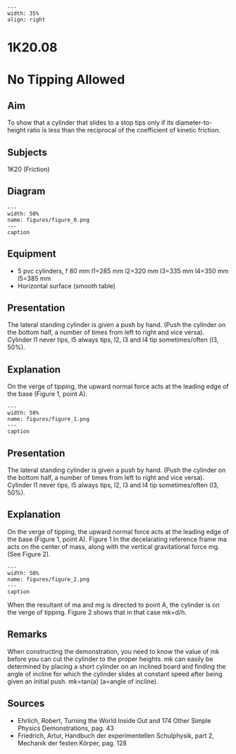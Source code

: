 
```{figure} /figures/busy.png
---
width: 35%
align: right
```
# 1K20.08 
  # No Tipping Allowed 
    
  
## Aim   
 To show that a cylinder that slides to a stop tips only if its diameter-to-height ratio is less than the reciprocal of the coefficient of kinetic friction.    
  
## Subjects   
 1K20 (Friction)   
  
## Diagram   
   
```{figure} figures/figure_0.png  
---  
width: 50%  
name: figures/figure_0.png  
---  
caption  
``` 
      
  
## Equipment   
 
 *  5 pvc cylinders, f 80 mm l1=285 mm l2=320 mm l3=335 mm l4=350 mm l5=385 mm 
 *  Horizontal surface (smooth table)
     
  
## Presentation   
 The lateral standing cylinder is given a push by hand. (Push the cylinder on the bottom half, a number of times from left to right and vice versa). Cylinder l1 never tips, l5 always tips, l2, l3 and l4 tip sometimes/often (l3, 50%).    
  
## Explanation   
 On the verge of tipping, the upward normal force acts at the leading edge of the base (Figure 1, point A).    
```{figure} figures/figure_1.png  
---  
width: 50%  
name: figures/figure_1.png  
---  
caption  
``` 
     
  
## Presentation   
 The lateral standing cylinder is given a push by hand. (Push the cylinder on the bottom half, a number of times from left to right and vice versa). Cylinder l1 never tips, l5 always tips, l2, l3 and l4 tip sometimes/often (l3, 50%).    
  
## Explanation   
 On the verge of tipping, the upward normal force acts at the leading edge of the base (Figure 1, point A).  Figure 1  In the decelarating reference frame ma acts on the center of mass, along with the vertical gravitational force mg. (See Figure 2).     
```{figure} figures/figure_2.png  
---  
width: 50%  
name: figures/figure_2.png  
---  
caption  
``` 
 When the resultant of ma and mg is directed to point A, the cylinder is on the verge of tipping. Figure 2 shows that in that case mk=d/h.   
  
## Remarks   
 When constructing the demonstration, you need to know the value of mk before you can cut the cylinder to the proper heights. mk can easily be determined by placing a short cylinder on an inclined board and finding the angle of incline for which the cylinder slides at constant speed after being given an initial push. mk=tan(a) (a=angle of incline).    
  
## Sources   
 
 *  Ehrlich, Robert, Turning the World Inside Out and 174 Other Simple Physics Demonstrations, pag. 43 
 *  Friedrich, Artur, Handbuch der experimentellen Schulphysik, part 2, Mechanik der festen Körper, pag. 128
  